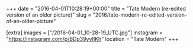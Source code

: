 +++
date = "2016-04-01T10:28:19+00:00"
title = "Tate Modern (re-edited version of an older picture)"
slug = "2016/tate-modern-re-edited-version-of-an-older-picture"

[extra]
images = ["/2016-04-01_10-28-19_UTC.jpg"]
instagram = "https://instagram.com/p/BDp39yvIIKh"
location = "Tate Modern"
+++
